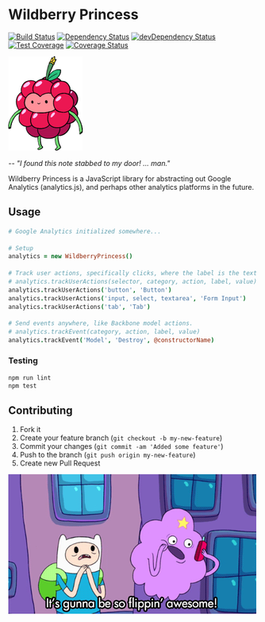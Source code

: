 # Wildberry Princess

[![Build Status](https://travis-ci.org/MatthewCallis/wildberry-princess.svg)](https://travis-ci.org/MatthewCallis/wildberry-princess)
[![Dependency Status](https://david-dm.org/MatthewCallis/wildberry-princess.svg)](https://david-dm.org/MatthewCallis/wildberry-princess)
[![devDependency Status](https://david-dm.org/MatthewCallis/wildberry-princess/dev-status.svg?style=flat)](https://david-dm.org/MatthewCallis/wildberry-princess#info=devDependencies)
[![Test Coverage](https://codeclimate.com/github/MatthewCallis/wildberry-princess/badges/coverage.svg)](https://codeclimate.com/github/MatthewCallis/wildberry-princess)
[![Coverage Status](https://coveralls.io/repos/MatthewCallis/wildberry-princess/badge.svg?branch=master)](https://coveralls.io/r/MatthewCallis/wildberry-princess?branch=master)

![Wildberry Princess](https://raw.githubusercontent.com/MatthewCallis/wildberry-princess/master/wildberry-princess.png)

_-- "I found this note stabbed to my door! ... man."_

Wildberry Princess is a JavaScript library for abstracting out Google Analytics (analytics.js), and perhaps other analytics platforms in the future.

## Usage

```coffeescript
# Google Analytics initialized somewhere...

# Setup
analytics = new WildberryPrincess()

# Track user actions, specifically clicks, where the label is the text content (button, div, tab, etc.) or form input name (input, select, textarea).
# analytics.trackUserActions(selector, category, action, label, value)
analytics.trackUserActions('button', 'Button')
analytics.trackUserActions('input, select, textarea', 'Form Input')
analytics.trackUserActions('tab', 'Tab')

# Send events anywhere, like Backbone model actions.
# analytics.trackEvent(category, action, label, value)
analytics.trackEvent('Model', 'Destroy', @constructorName)
```

### Testing

```shell
npm run lint
npm test
```

## Contributing

1. Fork it
2. Create your feature branch (`git checkout -b my-new-feature`)
3. Commit your changes (`git commit -am 'Added some feature'`)
4. Push to the branch (`git push origin my-new-feature`)
5. Create new Pull Request

![It's gunna be so flippin' awesome!](https://raw.githubusercontent.com/MatthewCallis/HotDogPrincess/master/awesome.gif)
